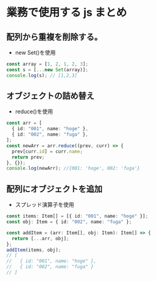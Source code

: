 # 業務で使用する js まとめ

## 配列から重複を削除する。

- new Set()を使用

```ts
const array = [1, 2, 1, 2, 3];
const s = [...new Set(array)];
console.log(s); // [1,2,3]
```

## オブジェクトの詰め替え

- reduce()を使用

```ts
const arr = [
  { id: "001", name: "hoge" },
  { id: "002", name: "fuga" },
];
const newArr = arr.reduce((prev, curr) => {
  prev[curr.id] = curr.name;
  return prev;
}, {});
console.log(newArr); //{001: 'hoge', 002: 'fuga'}
```

## 配列にオブジェクトを追加

- スプレッド演算子を使用

```ts
const items: Item[] = [{ id: "001", name: "hoge" }];
const obj: Item = { id: "002", name: "fuga" };

const addItem = (arr: Item[], obj: Item): Item[] => {
  return [...arr, obj];
};
addItem(items, obj);
// [
//   { id: "001", name: "hoge" },
//   { id: "002", name: "fuga" }
// ]
```
